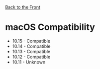 [Back to the Front](README.md)

# macOS Compatibility

- 10.15 - Compatible
- 10.14 - Compatible 
- 10.13 - Compatible
- 10.12 - Compatible
- 10.11 - Unknown
